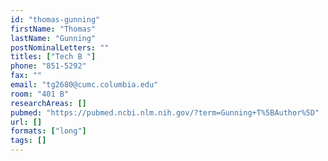```yaml
---
id: "thomas-gunning"
firstName: "Thomas"
lastName: "Gunning"
postNominalLetters: ""
titles: ["Tech B "]
phone: "851-5292"
fax: ""
email: "tg2680@cumc.columbia.edu"
room: "401 B"
researchAreas: []
pubmed: "https://pubmed.ncbi.nlm.nih.gov/?term=Gunning+T%5BAuthor%5D"
url: []
formats: ["long"]
tags: []
---
```

